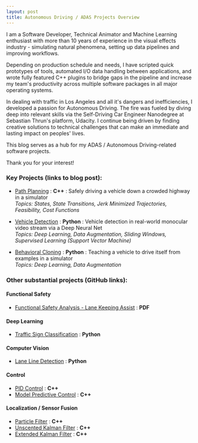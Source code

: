 ```yaml
---
layout: post
title: Autonomous Driving / ADAS Projects Overview
---
```

I am a Software Developer, Technical Animator and Machine Learning enthusiast with more than 10 years of experience in the visual effects industry - simulating natural phenomena, setting up data pipelines and improving workflows.

Depending on production schedule and needs, I have scripted quick prototypes of tools, automated I/O data handling between applications, and wrote fully featured C++ plugins to bridge gaps in the pipeline and increase my team's productivity across multiple software packages in all major operating systems.

In dealing with traffic in Los Angeles and all it's dangers and inefficiencies, I developed a passion for Autonomous Driving. The fire was fueled by diving deep into relevant skills via the Self-Driving Car Engineer Nanodegree at Sebastian Thrun's platform, Udacity. I continue being driven by finding creative solutions to technical challenges that can make an immediate and lasting impact on peoples' lives.

This blog serves as a hub for my ADAS / Autonomous Driving-related software projects.  

Thank you for your interest!

### Key Projects (links to blog post):
- [Path Planning](https://merbar.github.io/Path-Planning/) : **C++** : Safely driving a vehicle down a crowded highway in a simulator  
*Topics: States, State Transitions, Jerk Minimized Trajectories, Feasibility, Cost Functions*

- [Vehicle Detection](https://merbar.github.io/Vehicle-Detection/) : **Python** : Vehicle detection in real-world monocular video stream via a Deep Neural Net  
*Topics: Deep Learning, Data Augmentation, Sliding Windows, Supervised Learning (Support Vector Machine)*

- [Behavioral Cloning](https://merbar.github.io/Behavioral-Cloning/) : **Python** : Teaching a vehicle to drive itself from examples in a simulator  
*Topics: Deep Learning, Data Augmentation*

### Other substantial projects (GitHub links):

#### Functional Safety
- [Functional Safety Analysis - Lane Keeping Assist](https://github.com/merbar/CarND-Functional-Safety-Project)  : **PDF**

#### Deep Learning
- [Traffic Sign Classification](https://github.com/merbar/CarND-Traffic-Signs)  : **Python**

#### Computer Vision
- [Lane Line Detection](https://github.com/merbar/CarND-Advanced-Lane-Lines) : **Python**

#### Control
- [PID Control](https://github.com/merbar/CarND-PID-Control-Project) : **C++**  
- [Model Predictive Control](https://github.com/merbar/CarND-MPC-Project) : **C++**

#### Localization / Sensor Fusion
- [Particle Filter](https://github.com/merbar/CarND-Kidnapped-Vehicle-Project) : **C++**  
- [Unscented Kalman Filter](https://github.com/merbar/CarND-Unscented-Kalman-Filter-Project) : **C++**  
- [Extended Kalman Filter](https://github.com/merbar/CarND-Extended-Kalman-Filter-Project) : **C++**
